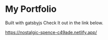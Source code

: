# My Portfolio 

Built with gatsbyjs
Check It out in the link below.

https://nostalgic-spence-c49ade.netlify.app/
